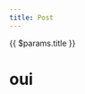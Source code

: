 ```yaml
---
title: Post
---
```


<script setup>
// import { useData } from 'vitepress'
// const { $params } = useData()

import { useRoute } from 'vitepress'
import { ref } from 'vue'

// Fetch dynamic route params
const route = useRoute()
const params = route.params

// Access content from params
// const content = params.value.content
// const title = params.value.title


console.log("je suis paramas", params);
</script>

{{ $params.title }}

<!-- @content -->

# oui


